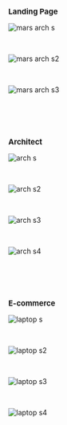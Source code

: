 <h2 style="font-size: 15px;">Landing Page</h2>

![mars arch s](https://github.com/user-attachments/assets/27888c17-b389-4cc4-9010-2c03069a792c)

<br>

![mars arch s2](https://github.com/user-attachments/assets/8e601dd9-bf1a-49ca-8fc5-7e748f425d74)

<br>

![mars arch s3](https://github.com/user-attachments/assets/ce9f605e-8a3b-4c5b-aded-c6c84ec0595e)

<br><br><br>

<h2 style="font-size: 15px;">Architect</h2>

![arch s](https://github.com/user-attachments/assets/c0f09498-601b-4b78-b8d2-0b6c0692d280)

<br>

![arch s2](https://github.com/user-attachments/assets/27ade1fc-3df7-4ed6-affd-42b26d9ae54d)

<br>

![arch s3](https://github.com/user-attachments/assets/c3707134-107e-41d7-a17f-06cf2a003a18)

<br>

![arch s4](https://github.com/user-attachments/assets/e1294930-d4ab-4660-97db-903a59c74846)

<br><br><br>

<h2 style="font-size: 15px;">E-commerce</h2> 

![laptop s](https://github.com/user-attachments/assets/1c1d3aa6-51ca-49b6-b3d0-76818bbb50f0)

<br>

![laptop s2](https://github.com/user-attachments/assets/01b4290a-a251-4961-a4c8-cf999f628c8f)

<br>

![laptop s3](https://github.com/user-attachments/assets/3f50226a-8990-4ba2-b2b4-f816f41fc823)

<br>

![laptop s4](https://github.com/user-attachments/assets/cfead717-f475-4c17-a7f7-39404e5d3644)
